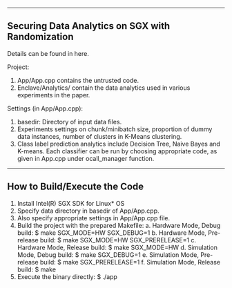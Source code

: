 ------------------------------------
Securing Data Analytics on SGX with Randomization
------------------------------------
Details can be found in here.

Project:
1. App/App.cpp contains the untrusted code.
2. Enclave/Analytics/ contain the data analytics used in various experiments in the paper.

Settings (in App/App.cpp):
1. basedir: Directory of input data files.
2. Experiments settings on chunk/minibatch size, proportion of dummy data instances, number of clusters in K-Means clustering.
3. Class label prediction analytics include Decision Tree, Naive Bayes and K-means. Each classifier can be run by choosing appropriate code, as given in App.cpp under ocall_manager function.


------------------------------------
How to Build/Execute the Code
------------------------------------
1. Install Intel(R) SGX SDK for Linux* OS
2. Specify data directory in basedir of App/App.cpp.
3. Also specify appropriate settings in App/App.cpp file.
2. Build the project with the prepared Makefile:
    a. Hardware Mode, Debug build:
        $ make SGX_MODE=HW SGX_DEBUG=1
    b. Hardware Mode, Pre-release build:
        $ make SGX_MODE=HW SGX_PRERELEASE=1
    c. Hardware Mode, Release build:
        $ make SGX_MODE=HW
    d. Simulation Mode, Debug build:
        $ make SGX_DEBUG=1
    e. Simulation Mode, Pre-release build:
        $ make SGX_PRERELEASE=1
    f. Simulation Mode, Release build:
        $ make
3. Execute the binary directly:
    $ ./app

